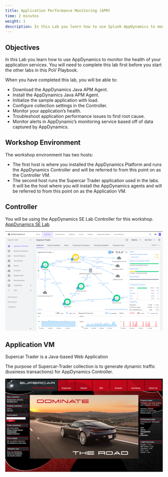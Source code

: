 ```yaml
---
title: Application Performance Monitoring (APM)
time: 2 minutes
weight: 1
description: In this Lab you learn how to use Splunk AppDynamics to monitor the health of your application services.
---
```


## Objectives 
In this Lab you learn how to use AppDynamics to monitor the health of your application services. You will need to complete this lab first before you start the other labs in this PoV Playbook.

When you have completed this lab, you will be able to:

- Download the AppDynamics Java APM Agent.
- Install the AppDynamics Java APM Agent.
- Initialize the sample application with load.
- Configure collection settings in the Controller.
- Monitor your application’s health.
- Troubleshoot application performance issues to find root cause.
- Monitor alerts in AppDynamic’s monitoring service based off of data captured by AppDynamics.

## Workshop Environment

The workshop environment has two hosts:

- The first host is where you installed the AppDynamics Platform and runs the AppDynamics Controller and will be referred to from this point on as the Controller VM.
- The second host runs the Supercar Trader application used in the labs. It will be the host where you will install the AppDynamics agents and will be referred to from this point on as the Application VM.

## Controller
You will be using the AppDynamics SE Lab Controller for this workshop. 
[AppDynamics SE Lab](https://se-lab.saas.appdynamics.com/controller/)

![Controller](images/controller-vm.png)


## Application VM
Supercar Trader is a Java-based Web Application

The purpose of Supercar-Trader collection is to generate dynamic traffic (business transactions) for AppDynamics Controller.

![Application VM](images/application-vm.png)